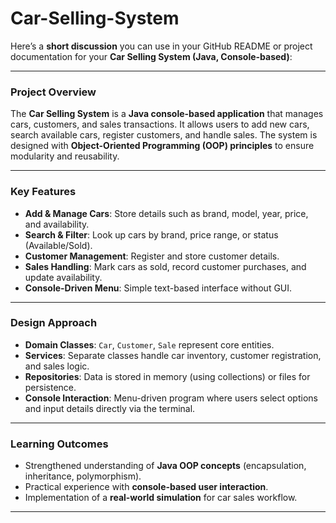 # Car-Selling-System
Here’s a **short discussion** you can use in your GitHub README or project documentation for your **Car Selling System (Java, Console-based)**:

---

### **Project Overview**

The **Car Selling System** is a **Java console-based application** that manages cars, customers, and sales transactions. It allows users to add new cars, search available cars, register customers, and handle sales. The system is designed with **Object-Oriented Programming (OOP) principles** to ensure modularity and reusability.

---

### **Key Features**

* **Add & Manage Cars**: Store details such as brand, model, year, price, and availability.
* **Search & Filter**: Look up cars by brand, price range, or status (Available/Sold).
* **Customer Management**: Register and store customer details.
* **Sales Handling**: Mark cars as sold, record customer purchases, and update availability.
* **Console-Driven Menu**: Simple text-based interface without GUI.

---

### **Design Approach**

* **Domain Classes**: `Car`, `Customer`, `Sale` represent core entities.
* **Services**: Separate classes handle car inventory, customer registration, and sales logic.
* **Repositories**: Data is stored in memory (using collections) or files for persistence.
* **Console Interaction**: Menu-driven program where users select options and input details directly via the terminal.

---

### **Learning Outcomes**

* Strengthened understanding of **Java OOP concepts** (encapsulation, inheritance, polymorphism).
* Practical experience with **console-based user interaction**.
* Implementation of a **real-world simulation** for car sales workflow.

---
